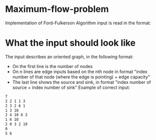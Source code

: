 # Maximum-flow-problem
Implementation of Ford-Fulkerson Algorithm
input is read in the format:
# What the input should look like
The input describes an oriented graph, in the following format:
- On the first line is the number of nodes  
- On n lines are edge inputs based on the nth node in format "index number of that node (where the edge is pointing) + edge capacity"  
- The last line shows the source and sink, in format "index number of source + index number of sink"
Example of correct input:
```txt
7 
2 2 1 1 3
2 3 2 6 1 
1 3 10 
2 4 10 6 2
1 6 10
2 0 3 2 10 
0
5 6
```
